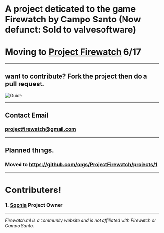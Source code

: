 # A project deticated to the game Firewatch by Campo Santo (Now defunct: Sold to valvesoftware)

# Moving to [Project Firewatch](https://github.com/ProjectFirewatch) 6/17
---
 
## want to contribute? Fork the project then do a pull request.

![Guide](https://sophia.ml/cdn/contribute.PNG)

---
 
## Contact Email

### [projectfirewatch@gmail.com](mailto:projectfirewatch@gmail.com)

---
 
## Planned things.
### Moved to https://github.com/orgs/ProjectFirewatch/projects/1

---
 
# Contributers!
### 1. [Sophia](SophiaAtkinson) Project  Owner

---
 

*Firewatch.ml is a community website and is not affiliated with Firewatch or Campo Santo.*
